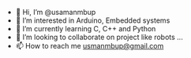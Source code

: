 - 👋 Hi, I’m @usamanmbup
- 👀 I’m interested in Arduino, Embedded systems
- 🌱 I’m currently learning C, C++ and Python
- 💞️ I’m looking to collaborate on project like robots ...
- 📫 How to reach me usmanmbup@gmail.com

<!---
usamanmbup/usamanmbup is a ✨ special ✨ repository because its `README.md` (this file) appears on your GitHub profile.
You can click the Preview link to take a look at your changes.
--->
